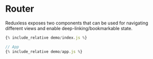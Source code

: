 # Router
Reduxless exposes two components that can be used for navigating different views and enable deep-linking/bookmarkable state.

```js
{% include_relative demo/index.js %}
```

```js
// App
{% include_relative demo/app.js %}
```
